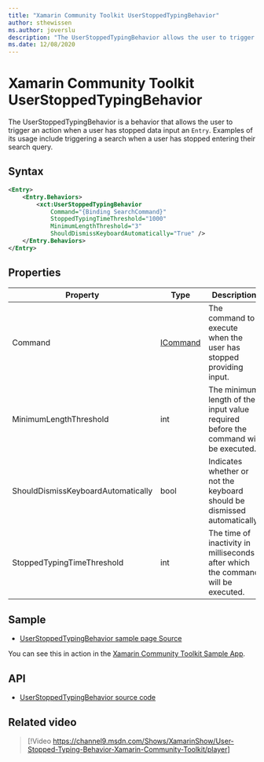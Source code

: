 ```yaml
---
title: "Xamarin Community Toolkit UserStoppedTypingBehavior"
author: sthewissen
ms.author: joverslu
description: "The UserStoppedTypingBehavior allows the user to trigger an action when a user has stopped data input into an Entry."
ms.date: 12/08/2020
---
```


# Xamarin Community Toolkit UserStoppedTypingBehavior

The UserStoppedTypingBehavior is a behavior that allows the user to trigger an action when a user has stopped data input an `Entry`. Examples of its usage include triggering a search when a user has stopped entering their search query.

## Syntax

```xml
<Entry>
    <Entry.Behaviors>
        <xct:UserStoppedTypingBehavior 
            Command="{Binding SearchCommand}"
            StoppedTypingTimeThreshold="1000"
            MinimumLengthThreshold="3"
            ShouldDismissKeyboardAutomatically="True" />
    </Entry.Behaviors>
</Entry>
```

## Properties

|Property  |Type  |Description  |
|---------|---------|---------|
| Command | [ICommand](xref:System.Windows.Input.ICommand) | The command to execute when the user has stopped providing input. |
| MinimumLengthThreshold | int | The minimum length of the input value required before the command will be executed. |
| ShouldDismissKeyboardAutomatically | bool | Indicates whether or not the keyboard should be dismissed automatically. |
| StoppedTypingTimeThreshold | int | The time of inactivity in milliseconds after which the command will be executed. |

## Sample

- [UserStoppedTypingBehavior sample page Source](https://github.com/xamarin/XamarinCommunityToolkit/blob/main/samples/XCT.Sample/Pages/Behaviors/UserStoppedTypingBehaviorPage.xaml)

You can see this in action in the [Xamarin Community Toolkit Sample App](https://github.com/xamarin/XamarinCommunityToolkit).

## API

* [UserStoppedTypingBehavior source code](https://github.com/xamarin/XamarinCommunityToolkit/blob/main/src/CommunityToolkit/Xamarin.CommunityToolkit/Behaviors/UserStoppedTypingBehavior.shared.cs)

## Related video

> [!Video https://channel9.msdn.com/Shows/XamarinShow/User-Stopped-Typing-Behavior-Xamarin-Community-Toolkit/player]